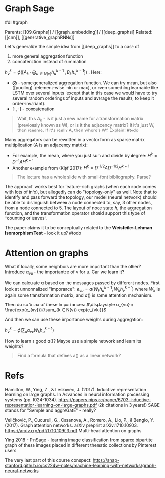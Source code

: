 # Graph Sage

#dl #graph

Parents: [[09_Graphs]] / [[graph_embedding]] / [[deep_graphs]]
Related: [[cnn]], [[generative_graphRNNs]]

Let's generalize the simple idea from [[deep_graphs]] to a case of
1. more general aggregation function
2. concatenation instead of summation

$\displaystyle h^k_v = ϕ \left( \left[A_k \cdot \bigotimes_{u∈N(v)}h^{k-1}_u \; , \; B_k h^{k-1}_v \right] \right)$ . Here:

* ⨂ - some generalized aggregation function. We can try mean, but also [[pooling]] (element-wise min or max), or even something learnable like LSTM over several inputs (except that in this case we would have to try several random orderings of inputs and average the results, to keep it order-invariant).
* $[ \cdot \, , \cdot ]$ - concatenation

> Wait, this $A_k$ - is it just a new name for a transformation matrix (previously known as W), or is it the adjacency matrix? If it's just W, then rename. If it's really A, then where's W? Explain! #todo

Many aggregators can be rewritten in a vector form as sparse matrix multiplication (A is an adjacency matrix):
* For example, the mean, where you just sum and divide by degree: $H^k = D^{-1}AH^{k-1}$
* Another example from (Kipf 2017): $H^k = D^{-1/2}A D^{-1/2}H^{k-1}$

> The lecture has a whole slide with small-font bibliography. Parse?

The approach works best for feature-rich graphs (when each node comes with lots of info), but allegedly can do "topology-only" as well. Note that to identify and pass forward the topology, our model (neural network) should be able to distinguish between a node connected to, say, 3 other nodes, from a node connected to 5. The layout of node state $h$, the aggregation function, and the transformation operator should support this type of "counting of leaves".

The paper claims it to be conceptually related to the **Weisfeiler-Lehman Isomorphism Test** - look it up? #todo

# Attention on graphs

What if locally, some neighbors are more important than the other? Introduce $α_{vu}$ - the importantce of v for u. Can we learn it?

We can calculate α based on the messages passed by different nodes. 
First look at unnormalized "imporance": $e_{vu} = a(W_k h^{k-1}_u, W_k h^{k-1}_v)$
where $W_k$ is again some transformation matrix, and $a()$ is some attention mechanism.

Then do softmax of these importances: $\displaystyle α_{vu} = \frac{exp(e_{uv})}{\sum_{k ∈ N(v)} exp(e_{vk})}$

And then we can use these importance weights during aggregation:

$h^k_v = ϕ\left( \sum_u α_{vu} W_k h^{k-1}_u \right)$

How to learn a good $a()$? Maybe use a simple network and learn its weights?

> Find a formula that defines a() as a linear network?

# Refs

Hamilton, W., Ying, Z., & Leskovec, J. (2017). Inductive representation learning on large graphs. In Advances in neural information processing systems (pp. 1024-1034).
https://papers.nips.cc/paper/6703-inductive-representation-learning-on-large-graphs.pdf
(2k citations in 3 years!)
SAGE stands for "SAmple and aggreGatE" - really?

Veličković, P., Cucurull, G., Casanova, A., Romero, A., Lio, P., & Bengio, Y. (2017). Graph attention networks. arXiv preprint arXiv:1710.10903.
https://arxiv.org/pdf/1710.10903.pdf
Multi-head attention on graphs

Ying 2018 - PinSage - learning image classification from sparce bipartite graph of these images placed in different thematic collections by Pinterest users

The very last part of this course conspect:
https://snap-stanford.github.io/cs224w-notes/machine-learning-with-networks/graph-neural-networks